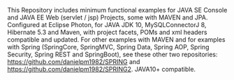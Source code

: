 This Repository includes minimum functional examples for JAVA SE Console and JAVA EE Web (servlet / jsp) Projects, some with MAVEN and JPA.
Configured at Eclipse Photon, for JAVA JDK 10, MySQLConnectorJ 8, Hibernate 5.3 and Maven, with project facets, POMs and xml headers compatible and updated. 
For other examples with MAVEN and for examples with Spring (SpringCore, SpringMVC, Spring Data, Spring AOP, Spring Security, Spring REST and SpringBoot), see these other two repositories: https://github.com/danielpm1982/SPRING and https://github.com/danielpm1982/SPRING2. JAVA10+ compatible.
